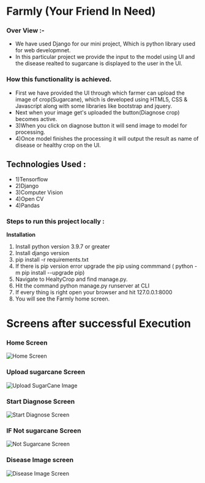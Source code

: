 # Farmly (Your Friend In Need)  
### Over View :-   
- We have used Django for our mini project, Which is python library used for web developmnet.  
- In this particular project we provide the input to the model using UI and the disease realted to sugarcane is displayed to the user in the UI.  
### How this functionality is achieved.  
- First we have provided the UI through which farmer can upload the image of crop(Sugarcane), which is developed using HTML5, CSS & Javascript along with some libraries like bootstrap and jquery.   
- Next when your image get's uploaded the button(Diagnose crop) becomes active.  
- 3)When you click on diagnose button it will send image to model for processing.  
- 4)Once model finishes the processing it will output the result as name of disease or healthy crop on the UI.  


## Technologies Used :
- 1)Tensorflow  
- 2)Django  
- 3)Computer Vision  
- 4)Open CV  
- 4)Pandas   

### Steps to run this project locally : 
**Installation**
1) Install python version 3.9.7 or greater
2) Install django version 
3) pip install -r requirements.txt
4) If there is pip version error upgrade the pip using commmand ( python -m pip install --upgrade pip)
5) Navigate to HealtyCrop and find manage.py.
6) Hit the command python manage.py runserver at CLI
7) If every thing is right open your browser and hit 127.0.0.1:8000
8) You will see the Farmly home screen.







# Screens after successful Execution 
### Home Screen
![Home Screen](https://drive.google.com/file/d/1wZuVpKE-t5IcPypIpGgNrjkkfxjCF8Xg/view?usp=drive_link)

### Upload sugarcane Screen
![ Upload SugarCane Image ](https://drive.google.com/file/d/1xTX1GwowFnUd_FnbTtKaDbQk4Nu4_RD_/view?usp=drive_link)


### Start Diagnose Screen
![ Start Diagnose Screen](https://drive.google.com/file/d/1ao5N1v3NFagfIt_XoJc6GyhwzEIRx8zB/view?usp=drive_link)

### IF Not sugarcane Screen
![Not Sugarcane Screen](https://drive.google.com/file/d/14cy3DegUmFll4tWgsfPzTyEuZ_EFUGui/view?usp=drive_link)

### Disease Image screen
![Disease Image Screen](https://drive.google.com/file/d/1VyEBBez8gfhCdddjpjgfgdHoLGsQq6ZD/view?usp=drive_link)